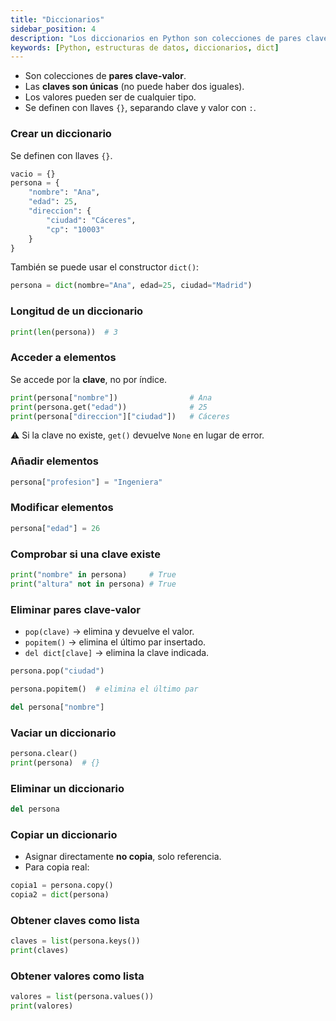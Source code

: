 ```yaml
---
title: "Diccionarios"
sidebar_position: 4
description: "Los diccionarios en Python son colecciones de pares clave-valor, que permiten acceder a los valores a través de su clave."
keywords: [Python, estructuras de datos, diccionarios, dict]
---
```


* Son colecciones de **pares clave-valor**.
* Las **claves son únicas** (no puede haber dos iguales).
* Los valores pueden ser de cualquier tipo.
* Se definen con llaves `{}`, separando clave y valor con `:`.

### Crear un diccionario

Se definen con llaves `{}`.

```python
vacio = {}
persona = {
    "nombre": "Ana",
    "edad": 25,
    "direccion": {
        "ciudad": "Cáceres",
        "cp": "10003"
    }
}
```

También se puede usar el constructor `dict()`:

```python
persona = dict(nombre="Ana", edad=25, ciudad="Madrid")
```

### Longitud de un diccionario

```python
print(len(persona))  # 3
```

### Acceder a elementos

Se accede por la **clave**, no por índice.

```python
print(persona["nombre"])                # Ana
print(persona.get("edad"))              # 25
print(persona["direccion"]["ciudad"])   # Cáceres
```

⚠️ Si la clave no existe, `get()` devuelve `None` en lugar de error.


### Añadir elementos

```python
persona["profesion"] = "Ingeniera"
```

### Modificar elementos

```python
persona["edad"] = 26
```

### Comprobar si una clave existe

```python
print("nombre" in persona)     # True
print("altura" not in persona) # True
```

### Eliminar pares clave-valor

* `pop(clave)` → elimina y devuelve el valor.
* `popitem()` → elimina el último par insertado.
* `del dict[clave]` → elimina la clave indicada.

```python
persona.pop("ciudad")

persona.popitem()  # elimina el último par

del persona["nombre"]
```

### Vaciar un diccionario

```python
persona.clear()
print(persona)  # {}
```

### Eliminar un diccionario

```python
del persona
```


### Copiar un diccionario

* Asignar directamente **no copia**, solo referencia.
* Para copia real:

```python
copia1 = persona.copy()
copia2 = dict(persona)
```

### Obtener claves como lista

```python
claves = list(persona.keys())
print(claves)
```

### Obtener valores como lista

```python
valores = list(persona.values())
print(valores)
```
